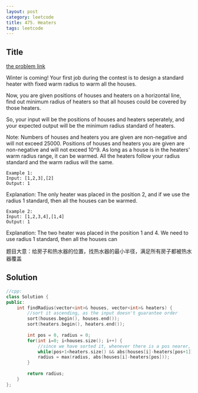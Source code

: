 ```yaml
---
layout: post
category: leetcode
title: 475. Heaters
tags: leetcode
---
```

## Title
[the problem link](https://leetcode.com/problems/heaters/description/)

Winter is coming! Your first job during the contest is to design a standard heater with fixed warm radius to warm all the houses.

Now, you are given positions of houses and heaters on a horizontal line, find out minimum radius of heaters so that all houses could be covered by those heaters.

So, your input will be the positions of houses and heaters seperately, and your expected output will be the minimum radius standard of heaters.

Note:
Numbers of houses and heaters you are given are non-negative and will not exceed 25000.
Positions of houses and heaters you are given are non-negative and will not exceed 10^9.
As long as a house is in the heaters' warm radius range, it can be warmed.
All the heaters follow your radius standard and the warm radius will the same.

	Example 1:
	Input: [1,2,3],[2]
	Output: 1

Explanation: The only heater was placed in the position 2, and if we use the radius 1 standard, then all the houses can be warmed.

	Example 2:
	Input: [1,2,3,4],[1,4]
	Output: 1

Explanation: The two heater was placed in the position 1 and 4. We need to use radius 1 standard, then all the houses can

题目大意：给房子和热水器的位置，找热水器的最小半径，满足所有房子都被热水器覆盖

## Solution
```c++
//cpp:
class Solution {
public:
    int findRadius(vector<int>& houses, vector<int>& heaters) {
        //sort it ascending, as the input doesn't guarantee order
        sort(houses.begin(), houses.end());
        sort(heaters.begin(), heaters.end());
        
        int pos = 0, radius = 0;
        for(int i=0; i<houses.size(); i++) {
            //since we have sorted it, whenever there is a pos nearer, you just move to the next pos
            while(pos+1<heaters.size() && abs(houses[i]-heaters[pos+1]) <= abs(houses[i]-heaters[pos])) pos++;
            radius = max(radius, abs(houses[i]-heaters[pos]));
        }
        
        return radius;
    }
};
```
